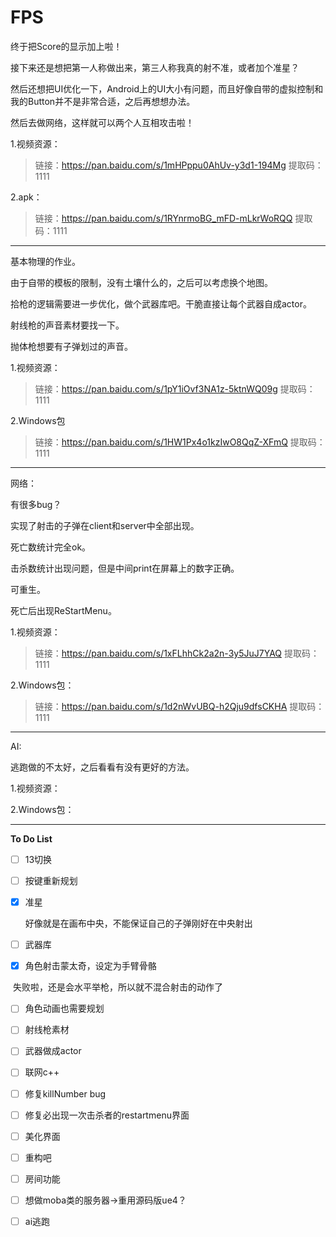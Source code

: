 # FPS
终于把Score的显示加上啦！

接下来还是想把第一人称做出来，第三人称我真的射不准，或者加个准星？

然后还想把UI优化一下，Android上的UI大小有问题，而且好像自带的虚拟控制和我的Button并不是非常合适，之后再想想办法。

然后去做网络，这样就可以两个人互相攻击啦！

1.视频资源：

> 链接：https://pan.baidu.com/s/1mHPppu0AhUv-y3d1-194Mg 
> 提取码：1111 

2.apk：

> 链接：https://pan.baidu.com/s/1RYnrmoBG_mFD-mLkrWoRQQ 
> 提取码：1111 

----

基本物理的作业。

由于自带的模板的限制，没有土壤什么的，之后可以考虑换个地图。

拾枪的逻辑需要进一步优化，做个武器库吧。干脆直接让每个武器自成actor。

射线枪的声音素材要找一下。

抛体枪想要有子弹划过的声音。

1.视频资源：

> 链接：https://pan.baidu.com/s/1pY1iOvf3NA1z-5ktnWQ09g 
> 提取码：1111 

2.Windows包

> 链接：https://pan.baidu.com/s/1HW1Px4o1kzIwO8QqZ-XFmQ 
> 提取码：1111 

----

网络：

有很多bug？

实现了射击的子弹在client和server中全部出现。

死亡数统计完全ok。

击杀数统计出现问题，但是中间print在屏幕上的数字正确。

可重生。

死亡后出现ReStartMenu。

1.视频资源：

> 链接：https://pan.baidu.com/s/1xFLhhCk2a2n-3y5JuJ7YAQ 
> 提取码：1111 

2.Windows包：

> 链接：https://pan.baidu.com/s/1d2nWvUBQ-h2Qju9dfsCKHA 
> 提取码：1111 

-------

AI:

逃跑做的不太好，之后看看有没有更好的方法。

1.视频资源：

> 

2.Windows包：

> 

------

**To Do List**

- [ ] 13切换

- [ ] 按键重新规划

- [x] 准星

  好像就是在画布中央，不能保证自己的子弹刚好在中央射出

- [ ] 武器库

- [x] 角色射击蒙太奇，设定为手臂骨骼

​       失败啦，还是会水平举枪，所以就不混合射击的动作了

- [ ] 角色动画也需要规划
- [ ] 射线枪素材
- [ ] 武器做成actor
- [ ] 联网c++
- [ ] 修复killNumber bug
- [ ] 修复必出现一次击杀者的restartmenu界面
- [ ] 美化界面
- [ ] 重构吧
- [ ] 房间功能
- [ ] 想做moba类的服务器->重用源码版ue4？
- [ ] ai逃跑

